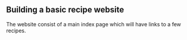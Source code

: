 ## Building a basic recipe website 

The website consist of a main index page which will have links to a few recipes.
